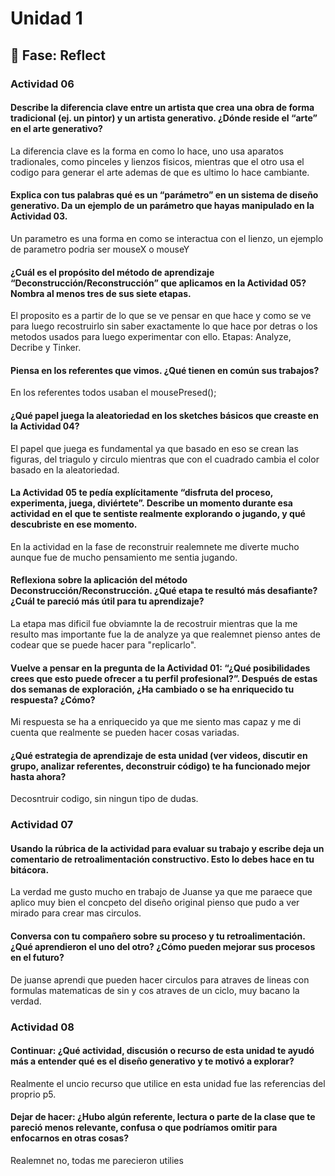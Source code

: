 # Unidad 1

## 🤔 Fase: Reflect

### Actividad 06 

#### Describe la diferencia clave entre un artista que crea una obra de forma tradicional (ej. un pintor) y un artista generativo. ¿Dónde reside el “arte” en el arte generativo?

La diferencia clave es la forma en como lo hace, uno usa aparatos tradionales, como pinceles y lienzos fisicos, mientras que el otro usa el codigo para generar el arte ademas de que es ultimo lo hace cambiante. 

#### Explica con tus palabras qué es un “parámetro” en un sistema de diseño generativo. Da un ejemplo de un parámetro que hayas manipulado en la Actividad 03.

Un parametro es una forma en como se interactua con el lienzo, un ejemplo de parametro podria ser mouseX o mouseY

#### ¿Cuál es el propósito del método de aprendizaje “Deconstrucción/Reconstrucción” que aplicamos en la Actividad 05? Nombra al menos tres de sus siete etapas.

El proposito es a partir de lo que se ve pensar en que hace y como se ve para luego recostruirlo sin saber exactamente lo que hace por detras o los metodos usados para luego experimentar con ello. Etapas: Analyze, Decribe y Tinker. 

#### Piensa en los referentes que vimos. ¿Qué tienen en común sus trabajos?

En los referentes todos usaban el mousePresed(); 

#### ¿Qué papel juega la aleatoriedad en los sketches básicos que creaste en la Actividad 04?

El papel que juega es fundamental ya que basado en eso se crean las figuras, del triagulo y circulo mientras que con el cuadrado cambia el color basado en la aleatoriedad. 

#### La Actividad 05 te pedía explícitamente “disfruta del proceso, experimenta, juega, diviértete”. Describe un momento durante esa actividad en el que te sentiste realmente explorando o jugando, y qué descubriste en ese momento.

En la actividad en la fase de reconstruir realemnete me diverte mucho aunque fue de mucho pensamiento me sentia jugando. 

#### Reflexiona sobre la aplicación del método Deconstrucción/Reconstrucción. ¿Qué etapa te resultó más desafiante? ¿Cuál te pareció más útil para tu aprendizaje?
La etapa mas dificil fue obviamnte la de recostruir mientras que la me resulto mas importante fue la de analyze ya que realemnet pienso antes de codear que se puede hacer para "replicarlo". 

#### Vuelve a pensar en la pregunta de la Actividad 01: “¿Qué posibilidades crees que esto puede ofrecer a tu perfil profesional?”. Después de estas dos semanas de exploración, ¿Ha cambiado o se ha enriquecido tu respuesta? ¿Cómo?
Mi respuesta se ha a enriquecido ya que me siento mas capaz y me di cuenta que realmente se pueden hacer cosas variadas. 

#### ¿Qué estrategia de aprendizaje de esta unidad (ver videos, discutir en grupo, analizar referentes, deconstruir código) te ha funcionado mejor hasta ahora?
Decosntruir codigo, sin ningun tipo de dudas. 

### Actividad 07

#### Usando la rúbrica de la actividad para evaluar su trabajo y escribe deja un comentario de retroalimentación constructivo. Esto lo debes hace en tu bitácora.

La verdad me gusto mucho en trabajo de Juanse ya que me paraece que aplico muy bien el concpeto del diseño original pienso que pudo a ver mirado para crear mas circulos. 

#### Conversa con tu compañero sobre su proceso y tu retroalimentación. ¿Qué aprendieron el uno del otro? ¿Cómo pueden mejorar sus procesos en el futuro?
De juanse aprendi que pueden hacer circulos para atraves de lineas con formulas matematicas de sin y cos atraves de un ciclo, muy bacano la verdad. 

### Actividad 08

#### Continuar: ¿Qué actividad, discusión o recurso de esta unidad te ayudó más a entender qué es el diseño generativo y te motivó a explorar?

Realmente el uncio recurso que utilice en esta unidad fue las referencias del proprio p5. 

#### Dejar de hacer: ¿Hubo algún referente, lectura o parte de la clase que te pareció menos relevante, confusa o que podríamos omitir para enfocarnos en otras cosas?

Realemnet no, todas me parecieron utilies
